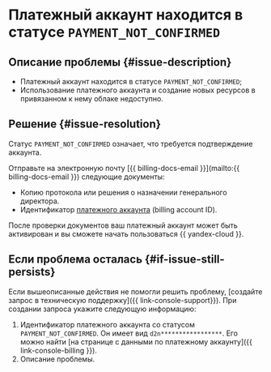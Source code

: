 # Платежный аккаунт находится в статусе `PAYMENT_NOT_CONFIRMED`


## Описание проблемы {#issue-description}

* Платежный аккаунт находится в статусе `PAYMENT_NOT_CONFIRMED`;
* Использование платежного аккаунта и создание новых ресурсов в привязанном к нему облаке недоступно.

## Решение {#issue-resolution}

Статус `PAYMENT_NOT_CONFIRMED` означает, что требуется подтверждение аккаунта.

Отправьте на электронную почту [{{ billing-docs-email }}](mailto:{{ billing-docs-email }}) следующие документы:
   * Копию протокола или решения о назначении генерального директора.
   * Идентификатор [платежного аккаунта](../../../billing/concepts/billing-account.md#billing-account-id) (billing account ID).

После проверки документов ваш платежный аккаунт может быть активирован и вы сможете начать пользоваться {{ yandex-cloud }}.

## Если проблема осталась {#if-issue-still-persists}

Если вышеописанные действия не помогли решить проблему, [создайте запрос в техническую поддержку]({{ link-console-support}}). При создании запроса укажите следующую информацию:

1. Идентификатор платежного аккаунта со статусом `PAYMENT_NOT_CONFIRMED`.  Он имеет вид `d2n*****************`.  Его можно найти [на странице с данными по платежному аккаунту]({{ link-console-billing }}).
1. Описание проблемы.
